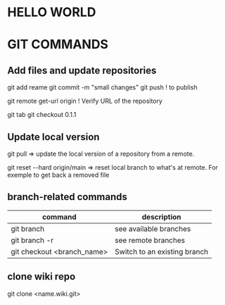 # HELLO WORLD 

# GIT COMMANDS
## Add files and update repositories
git add reame
git commit -m "small changes"
git push                      ! to publish

git remote get-url origin     ! Verify URL of the repository

git tab
git checkout 0.1.1

## Update local version 

git pull => update the local version of a repository from a remote. 

git reset --hard origin/main => reset local branch to what's at remote.  For exemple to get back a removed file

## branch-related commands
|command | description|
|---|---|
git branch     | see available branches 
git branch -r  | see remote branches
git checkout <branch_name> | Switch to an existing branch 

## clone wiki repo

git clone <name.wiki.git>
